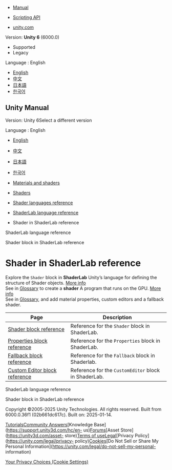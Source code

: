 [](https://docs.unity3d.com)

  * [Manual](../Manual/index.html)
  * [Scripting API](../ScriptReference/index.html)

  * [unity.com](https://unity.com/)

Version: **Unity 6** (6000.0)

  * Supported
  * Legacy

Language : English

  * [English](/Manual/SL-Shader-object.html)
  * [中文](/cn/current/Manual/SL-Shader-object.html)
  * [日本語](/ja/current/Manual/SL-Shader-object.html)
  * [한국어](/kr/current/Manual/SL-Shader-object.html)

[](https://docs.unity3d.com)

## Unity Manual

Version: Unity 6Select a different version

Language : English

  * [English](/Manual/SL-Shader-object.html)
  * [中文](/cn/current/Manual/SL-Shader-object.html)
  * [日本語](/ja/current/Manual/SL-Shader-object.html)
  * [한국어](/kr/current/Manual/SL-Shader-object.html)

  * [Materials and shaders](materials-and-shaders.html)
  * [Shaders](Shaders.html)
  * [Shader languages reference](shaders-reference.html)
  * [ShaderLab language reference](SL-Reference.html)
  * Shader in ShaderLab reference

[](SL-Reference.html)

ShaderLab language reference

[](SL-Shader.html)

Shader block in ShaderLab reference

# Shader in ShaderLab reference

Explore the `Shader` block in **ShaderLab** Unity’s language for defining the
structure of Shader objects. [More info](SL-Shader.html)  
See in [Glossary](Glossary.html#ShaderLab) to create a **shader** A program
that runs on the GPU. [More info](Shaders.html)  
See in [Glossary](Glossary.html#Shader), and add material properties, custom
editors and a fallback shader.

**Page** | **Description**  
---|---  
[Shader block reference](SL-Shader.html) | Reference for the `Shader` block in ShaderLab.  
[Properties block reference](SL-Properties.html) | Reference for the `Properties` block in ShaderLab.  
[Fallback block reference](SL-Fallback.html) | Reference for the `Fallback` block in Shaderlab.  
[Custom Editor block reference](SL-CustomEditor.html) | Reference for the `CustomEditor` block in ShaderLab.  
  
[](SL-Reference.html)

ShaderLab language reference

[](SL-Shader.html)

Shader block in ShaderLab reference

Copyright ©2005-2025 Unity Technologies. All rights reserved. Built from
6000.0.36f1 (02b661dc617c). Built on: 2025-01-14.

[Tutorials](https://learn.unity.com/)[Community
Answers](https://answers.unity3d.com)[Knowledge
Base](https://support.unity3d.com/hc/en-
us)[Forums](https://forum.unity3d.com)[Asset Store](https://unity3d.com/asset-
store)[Terms of
use](https://docs.unity3d.com/Manual/TermsOfUse.html)[Legal](https://unity.com/legal)[Privacy
Policy](https://unity.com/legal/privacy-
policy)[Cookies](https://unity.com/legal/cookie-policy)[Do Not Sell or Share
My Personal Information](https://unity.com/legal/do-not-sell-my-personal-
information)

[Your Privacy Choices (Cookie Settings)](javascript:void\(0\);)


